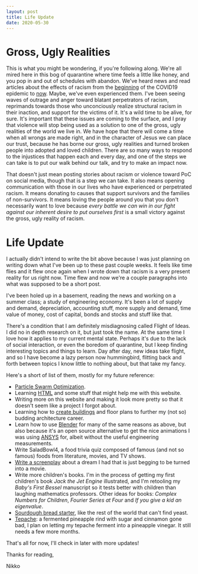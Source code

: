 ```yaml
---
layout: post
title: Life Update
date: 2020-05-30
---
```


# Gross, Ugly Realities

This is what you might be wondering, if you're following along. We're all mired here in this bog of quarantine where time feels a little like honey, and you pop in and out of schedules with abandon. We've heard news and read articles about the effects of racism from the [beginning](https://www.nytimes.com/2020/03/23/us/chinese-coronavirus-racist-attacks.html) of the COVID19 epidemic to [now](https://globalnews.ca/news/7001803/george-floyd-protests-minneapolis-u-s-photos/). Maybe, we've even experienced them. I've been seeing waves of outrage and anger toward blatant perpetrators of racism, reprimands towards those who unconciously realize structural racism in their inaction, and support for the victims of it. It's a wild time to be alive, for sure. It's important that these issues are coming to the surface, and I pray that violence will stop being used as a solution to one of the gross, ugly realities of the world we live in. We have hope that there will come a time when all wrongs are made right, and in the character of Jesus we can place our trust, because he has borne our gross, ugly realities and turned broken people into adopted and loved children. There are so many ways to respond to the injustices that happen each and every day, and one of the steps we can take is to put our walk behind our talk, and try to make an impact now. 

That doesn't just mean posting stories about racism or violence toward PoC on social media, though that is a step we can take. It also means opening communication with those in our lives who have experienced or perpetrated racism. It means donating to causes that support survivors and the families of non-survivors. It means loving the people around you that you don't necessarily want to love because *every battle we can win in our fight against our inherent desire to put ourselves first* is a small victory against the gross, ugly reality of racism.

# Life Update

I actually didn't intend to write the bit above because I was just planning on writing down what I've been up to these past couple weeks. It feels like time flies and it flew once again when I wrote down that racism is a very present reality for us right now. Time flew and now we're a couple paragraphs into what was supposed to be a short post.

I've been holed up in a basement, reading the news and working on a summer class; a study of engineering economy. It's been a lot of supply and demand, depreciation, accounting stuff, more supply and demand, time value of money, cost of capital, bonds and stocks and stuff like that. 

There's a condition that I am definitely misdiagnosing called Flight of Ideas. I did no in depth research on it, but just took the name. At the same time I love how it applies to my current mental state. Perhaps it's due to the lack of social interaction, or even the boredom of quarantine, but I keep finding interesting topics and things to learn. Day after day, new ideas take flight, and so I have become a lazy person now hummingbird, flitting back and forth between topics I know little to nothing about, but that take my fancy. 

Here's a short of list of them, mostly for my future reference:
* [Particle Swarm Optimization](https://nathanrooy.github.io/posts/2016-08-17/simple-particle-swarm-optimization-with-python/).
* Learning [HTML](https://www.freecodecamp.org/learn) and some stuff that might help me with this website.
* Writing more on this website and making it look more pretty so that it doesn't seem like a project I forgot about.
* Learning how to [create buildings](https://www.youtube.com/watch?v=J2Rn0juhgdk) and floor plans to further my (not so) budding architecture career.
* Learn how to use [Blender](https://www.blender.org/) for many of the same reasons as above, but also because it's an open source alternative to get the nice animations I was using [ANSYS](https://www.ansys.com/) for, albeit without the useful engineering measurements.
* Write SaladBowl4, a food trivia quiz composed of famous (and not so famous) foods from literature, movies, and TV shows.
* [Write a screenplay](https://quoteunquoteapps.com/highland-2/) about a dream I had that is just begging to be turned into a movie.
* Write more children's books. I'm in the process of getting my first children's book *Jack the Jet Engine* illustrated, and I'm retooling my *Baby's First Bessel* manuscript so it tests better with children than laughing mathematics professors. Other ideas for books: *Complex Numbers for Children*, *Fourier Series at Four* and *If you give a kid an eigenvalue*. 
* [Sourdough bread starter](https://www.theclevercarrot.com/2019/03/beginner-sourdough-starter-recipe/), like the rest of the world that can't find yeast.
* [Tepache](https://www.mexicoinmykitchen.com/homemade-pineapple-brew/): a fermented pineapple rind with sugar and cinnamon gone bad, I plan on letting my tepache ferment into a pineapple vinegar. It still needs a few more months.

That's all for now, I'll check in later with more updates!

Thanks for reading,

Nikko
